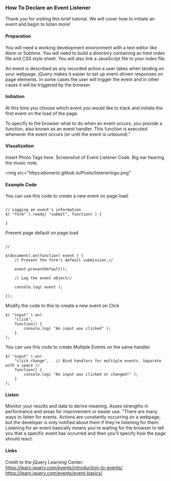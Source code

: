 ### How To Declare an Event Listener

Thank you for visiting this brief tutorial. We will cover how to initiate an event and begin to listen more!

<h4>Preparation </h4> You will need a working development environment with a text editor like Atom or Sublime. You will need to build a directory containing an html index file and CSS style sheet. You will also link a JavaScript file to your index file.

An event is described as any recorded action a user takes when landing on your webpage. jQuery makes it easier to set up event-driven responses on page elements. In some cases the user will trigger the event and in other cases it will be triggered by the browser.


<h4>Initiation </h4> At this time you choose which event you would like to track and initiate the first event on the load of the page.

To specify to the browser what to do when an event occurs, you provide a function, also known as an event handler. This function is executed whenever the event occurs (or until the event is unbound)."



<h4> Visualization </h4>  Insert Photo Tags here. Screenshot of Event Listener Code. Big ear hearing the music note.

<img src="https:ebonertz.github.io/Posts/listenerlogo.png"

<h4> Example Code </h4>

You can use this code to create a new event on page load.

```

// Logging an event's information
$( "form" ).ready( "submit", function( ) {

}

```
Prevent page default on page load

```  

//

$(document).on(function( event ) {
    // Prevent the form's default submission.//

    event.preventDefault();

    // Log the event object//

    console.log( event );

});
```

Modify the code to this to create a new event on Click

```
$( "input" ).on(
    "click",   
    function() {
        console.log( "An input was clicked" );
    }
);
```

You can use this code to create Multiple Events on the same handler.

```
$( "input" ).on(
    "click change",   // Bind handlers for multiple events. Separate with a space //
    function() {
        console.log( "An input was clicked or changed!" );
    }
);
```

<h4> Listen </h4>

Monitor your results and data to derive meaning. Asses strengths in performance and areas for improvement or easier use.
"There are many ways to listen for events. Actions are constantly occurring on a webpage, but the developer is only notified about them if they're listening for them. Listening for an event basically means you're waiting for the browser to tell you that a specific event has occurred and then you'll specify how the page should react.

<h4> Links </h4>

Credit to the jQuery Learning Center: <br>
https://learn.jquery.com/events/introduction-to-events/ <br>
https://learn.jquery.com/events/event-basics/
